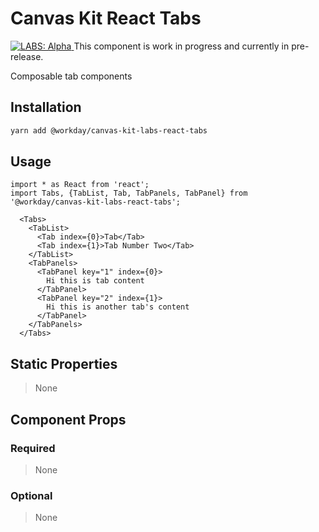 # Canvas Kit React Tabs

<a href="https://github.com/Workday/canvas-kit/tree/master/modules/_labs/README.md">
  <img src="https://img.shields.io/badge/LABS-alpha-orange" alt="LABS: Alpha" />
</a>  This component is work in progress and currently in pre-release.

Composable tab components

## Installation

```sh
yarn add @workday/canvas-kit-labs-react-tabs
```

## Usage

```tsx
import * as React from 'react';
import Tabs, {TabList, Tab, TabPanels, TabPanel} from '@workday/canvas-kit-labs-react-tabs';

  <Tabs>
    <TabList>
      <Tab index={0}>Tab</Tab>
      <Tab index={1}>Tab Number Two</Tab>
    </TabList>
    <TabPanels>
      <TabPanel key="1" index={0}>
        Hi this is tab content
      </TabPanel>
      <TabPanel key="2" index={1}>
        Hi this is another tab's content
      </TabPanel>
    </TabPanels>
  </Tabs>
```

## Static Properties

> None

## Component Props

### Required

> None

### Optional

> None
